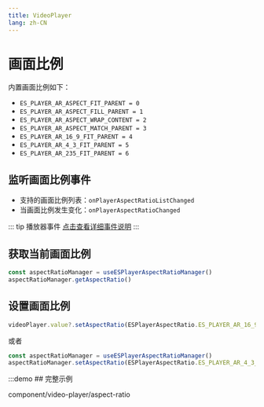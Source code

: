 ```yaml
---
title: VideoPlayer
lang: zh-CN
---
```


# 画面比例

内置画面比例如下：

* `ES_PLAYER_AR_ASPECT_FIT_PARENT = 0`
* `ES_PLAYER_AR_ASPECT_FILL_PARENT = 1`
* `ES_PLAYER_AR_ASPECT_WRAP_CONTENT = 2`
* `ES_PLAYER_AR_ASPECT_MATCH_PARENT = 3`
* `ES_PLAYER_AR_16_9_FIT_PARENT = 4`
* `ES_PLAYER_AR_4_3_FIT_PARENT = 5`
* `ES_PLAYER_AR_235_FIT_PARENT = 6`

## 监听画面比例事件

* 支持的画面比例列表：`onPlayerAspectRatioListChanged`
* 当画面比例发生变化：`onPlayerAspectRatioChanged`

::: tip 播放器事件
[点击查看详细事件说明](/zh-CN/component/player/player#Events)
:::

## 获取当前画面比例

```ts
const aspectRatioManager = useESPlayerAspectRatioManager()
aspectRatioManager.getAspectRatio()
```

## 设置画面比例

```ts
videoPlayer.value?.setAspectRatio(ESPlayerAspectRatio.ES_PLAYER_AR_16_9_FIT_PARENT)
```

或者

```ts
const aspectRatioManager = useESPlayerAspectRatioManager()
aspectRatioManager.setAspectRatio(ESPlayerAspectRatio.ES_PLAYER_AR_4_3_FIT_PARENT)
```

:::demo ## 完整示例

component/video-player/aspect-ratio
